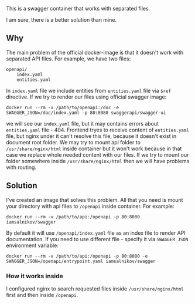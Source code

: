 This is a swagger container that works with separated files.

I am sure, there is a better solution than mine.

## Why

The main problem of the official docker-image is that it doesn't work with separated API files. For example, we have two files:
```
openapi/
    index.yaml
    entities.yaml
```

In `index.yaml` file we include entities from `entities.yaml` file via `$ref` directive. If we try to render our files using official swagger image:

```
docker run --rm -v /path/to/openapi:/doc -e SWAGGER_JSON=/doc/index.yaml -p 80:8080 swaggerapi/swagger-ui
```

we will see our `index.yaml` file, but it may contains errors about `entities.yaml` file - 404. Frontend tryes to receive content of `entities.yaml` file, but nginx under it can't resolve this file, because it doesn't exist in document root folder. We may try to mount api folder to `/usr/share/nginx/html` inside container but it won't work because in that case we replace whole needed content with our files. If we try to mount our folder somewhere inside `/usr/share/nginx/html` then we will have problems with routing.  

## Solution

I've created an image that solves this problem. All that you need is mount your directory with api files to `/openapi` inside container. For example:

```
docker run --rm -v /path/to/api:/openapi -p 80:8080 iamsalnikov/swagger
```

By default it will use `/openapi/index.yaml` file as an index file to render API documentation. If you need to use different file - specify it via `SWAGGER_JSON` environment variable:

```
docker run --rm -v /path/to/api:/openapi -p 80:8080 -e SWAGGER_JSON=/openapi/entrypoint.yaml iamsalnikov/swagger
```

### How it works inside

I configured nginx to search requested files inside `/usr/share/nginx/html` first and then inside `/openapi`.